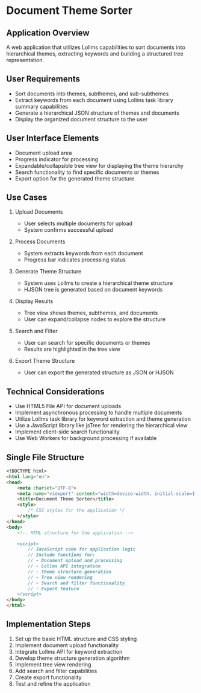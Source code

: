 # Document Theme Sorter

## Application Overview

A web application that utilizes Lollms capabilities to sort documents into hierarchical themes, extracting keywords and building a structured tree representation.

## User Requirements

- Sort documents into themes, subthemes, and sub-subthemes
- Extract keywords from each document using Lollms task library summary capabilities
- Generate a hierarchical JSON structure of themes and documents
- Display the organized document structure to the user

## User Interface Elements

- Document upload area
- Progress indicator for processing
- Expandable/collapsible tree view for displaying the theme hierarchy
- Search functionality to find specific documents or themes
- Export option for the generated theme structure

## Use Cases

1. Upload Documents
   - User selects multiple documents for upload
   - System confirms successful upload

2. Process Documents
   - System extracts keywords from each document
   - Progress bar indicates processing status

3. Generate Theme Structure
   - System uses Lollms to create a hierarchical theme structure
   - HJSON tree is generated based on document keywords

4. Display Results
   - Tree view shows themes, subthemes, and documents
   - User can expand/collapse nodes to explore the structure

5. Search and Filter
   - User can search for specific documents or themes
   - Results are highlighted in the tree view

6. Export Theme Structure
   - User can export the generated structure as JSON or HJSON

## Technical Considerations

- Use HTML5 File API for document uploads
- Implement asynchronous processing to handle multiple documents
- Utilize Lollms task library for keyword extraction and theme generation
- Use a JavaScript library like jsTree for rendering the hierarchical view
- Implement client-side search functionality
- Use Web Workers for background processing if available

## Single File Structure

```markdown
<!DOCTYPE html>
<html lang="en">
<head>
    <meta charset="UTF-8">
    <meta name="viewport" content="width=device-width, initial-scale=1.0">
    <title>Document Theme Sorter</title>
    <style>
        /* CSS styles for the application */
    </style>
</head>
<body>
    <!-- HTML structure for the application -->

    <script>
        // JavaScript code for application logic
        // Include functions for:
        // - Document upload and processing
        // - Lollms API integration
        // - Theme structure generation
        // - Tree view rendering
        // - Search and filter functionality
        // - Export feature
    </script>
</body>
</html>
```

## Implementation Steps

1. Set up the basic HTML structure and CSS styling
2. Implement document upload functionality
3. Integrate Lollms API for keyword extraction
4. Develop theme structure generation algorithm
5. Implement tree view rendering
6. Add search and filter capabilities
7. Create export functionality
8. Test and refine the application